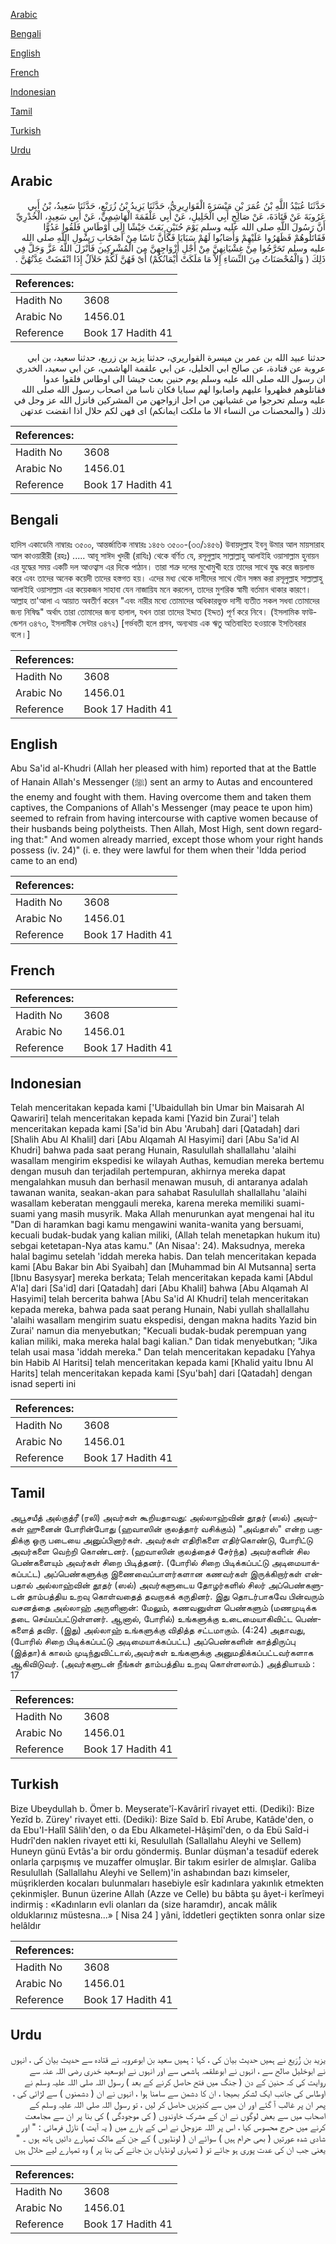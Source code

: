 [Arabic](#arabic)

[Bengali](#bengali)

[English](#english)

[French](#french)

[Indonesian](#indonesian)

[Tamil](#tamil)

[Turkish](#turkish)

[Urdu](#urdu)

## Arabic


<div dir="rtl" lang="ar" style={{fontSize:'larger',backgroundColor:'#f8f9fa',padding:20}}>
حَدَّثَنَا عُبَيْدُ اللَّهِ بْنُ عُمَرَ بْنِ مَيْسَرَةَ الْقَوَارِيرِيُّ، حَدَّثَنَا يَزِيدُ بْنُ زُرَيْعٍ، حَدَّثَنَا سَعِيدُ، بْنُ أَبِي عَرُوبَةَ عَنْ قَتَادَةَ، عَنْ صَالِحٍ أَبِي الْخَلِيلِ، عَنْ أَبِي عَلْقَمَةَ الْهَاشِمِيِّ، عَنْ أَبِي سَعِيدٍ، الْخُدْرِيِّ أَنَّ رَسُولَ اللَّهِ صلى الله عليه وسلم يَوْمَ حُنَيْنٍ بَعَثَ جَيْشًا إِلَى أَوْطَاسٍ فَلَقُوا عَدُوًّا فَقَاتَلُوهُمْ فَظَهَرُوا عَلَيْهِمْ وَأَصَابُوا لَهُمْ سَبَايَا فَكَأَنَّ نَاسًا مِنْ أَصْحَابِ رَسُولِ اللَّهِ صلى الله عليه وسلم تَحَرَّجُوا مِنْ غِشْيَانِهِنَّ مِنْ أَجْلِ أَزْوَاجِهِنَّ مِنَ الْمُشْرِكِينَ فَأَنْزَلَ اللَّهُ عَزَّ وَجَلَّ فِي ذَلِكَ ‏(‏ وَالْمُحْصَنَاتُ مِنَ النِّسَاءِ إِلاَّ مَا مَلَكَتْ أَيْمَانُكُمْ‏)‏ أَىْ فَهُنَّ لَكُمْ حَلاَلٌ إِذَا انْقَضَتْ عِدَّتُهُنَّ ‏.‏
</div>
<div style={{backgroundColor:'#f8f9fa',padding:20, marginBottom: 10}}><table> <thead> <tr> <th>References:</th> <th></th> </tr> </thead> <tbody><tr><td>Hadith No</td><td>3608</td></tr><tr><td>Arabic No</td><td>1456.01</td></tr><tr><td>Reference</td><td>Book 17 Hadith 41</td></tr></tbody></table></div>


<div dir="rtl" lang="ar" style={{fontSize:'larger',backgroundColor:'#f8f9fa',padding:20}}>
حدثنا عبيد الله بن عمر بن ميسرة القواريري، حدثنا يزيد بن زريع، حدثنا سعيد، بن ابي عروبة عن قتادة، عن صالح ابي الخليل، عن ابي علقمة الهاشمي، عن ابي سعيد، الخدري ان رسول الله صلى الله عليه وسلم يوم حنين بعث جيشا الى اوطاس فلقوا عدوا فقاتلوهم فظهروا عليهم واصابوا لهم سبايا فكان ناسا من اصحاب رسول الله صلى الله عليه وسلم تحرجوا من غشيانهن من اجل ازواجهن من المشركين فانزل الله عز وجل في ذلك ( والمحصنات من النساء الا ما ملكت ايمانكم) اى فهن لكم حلال اذا انقضت عدتهن
</div>
<div style={{backgroundColor:'#f8f9fa',padding:20, marginBottom: 10}}><table> <thead> <tr> <th>References:</th> <th></th> </tr> </thead> <tbody><tr><td>Hadith No</td><td>3608</td></tr><tr><td>Arabic No</td><td>1456.01</td></tr><tr><td>Reference</td><td>Book 17 Hadith 41</td></tr></tbody></table></div>

## Bengali


<div dir="ltr" lang="bn" style={{fontSize:'larger',backgroundColor:'#f8f9fa',padding:20}}>
হাদিস একাডেমি নাম্বারঃ ৩৫০০, আন্তর্জাতিক নাম্বারঃ ১৪৫৬ ৩৫০০-(৩৩/১৪৫৬) উবায়দুল্লাহ ইবনু উমার আল মায়সারাহ আল কাওয়ারীরী (রহঃ) ..... আবূ সাঈদ খুদরী (রাযিঃ) থেকে বর্ণিত যে, রসূলুল্লাহ সাল্লাল্লাহু আলাইহি ওয়াসাল্লাম হুনায়ন এর যুদ্ধের সময় একটি দল আওত্বাস এর দিকে পাঠান। তারা শত্রু দলের মুখোমুখী হয়ে তাদের সাথে যুদ্ধ করে জয়লাভ করে এবং তাদের অনেক কয়েদী তাদের হস্তগত হয়। এদের মধ্য থেকে দাসীদের সাথে যৌন সঙ্গম করা রসূলুল্লাহ সাল্লাল্লাহু আলাইহি ওয়াসাল্লাম এর কয়েকজন সাহাবা যেন নাজায়িয মনে করলেন, তাদের মুশরিক স্বামী বর্তমান থাকার কারণে। আল্লাহ তা'আলা এ আয়াত অবতীর্ণ করেন "এবং নারীর মধ্যে তোমাদের অধিকারভুক্ত দাসী ব্যতীত সকল সধবা তোমাদের জন্য নিষিদ্ধ" অর্থাৎ তারা তোমাদের জন্য হালাল, যখন তারা তাদের ইদ্দাত (ইদ্দত) পূর্ণ করে নিবে। (ইসলামিক ফাউন্ডেশন ৩৪৭৩, ইসলামীক সেন্টার ৩৪৭২) [গর্ভবতী হলে প্রসব, অন্যথায় এক ঋতু অতিবাহিত হওয়াকে ইসতিবরার বলে।]
</div>
<div style={{backgroundColor:'#f8f9fa',padding:20, marginBottom: 10}}><table> <thead> <tr> <th>References:</th> <th></th> </tr> </thead> <tbody><tr><td>Hadith No</td><td>3608</td></tr><tr><td>Arabic No</td><td>1456.01</td></tr><tr><td>Reference</td><td>Book 17 Hadith 41</td></tr></tbody></table></div>

## English


<div dir="ltr" lang="en" style={{fontSize:'larger',backgroundColor:'#f8f9fa',padding:20}}>
Abu Sa'id al-Khudri (Allah her pleased with him) reported that at the Battle of Hanain Allah's Messenger (ﷺ) sent an army to Autas and encountered the enemy and fought with them. Having overcome them and taken them captives, the Companions of Allah's Messenger (may peace te upon him) seemed to refrain from having intercourse with captive women because of their husbands being polytheists. Then Allah, Most High, sent down regarding that:" And women already married, except those whom your right hands possess (iv. 24)" (i. e. they were lawful for them when their 'Idda period came to an end)
</div>
<div style={{backgroundColor:'#f8f9fa',padding:20, marginBottom: 10}}><table> <thead> <tr> <th>References:</th> <th></th> </tr> </thead> <tbody><tr><td>Hadith No</td><td>3608</td></tr><tr><td>Arabic No</td><td>1456.01</td></tr><tr><td>Reference</td><td>Book 17 Hadith 41</td></tr></tbody></table></div>

## French


<div dir="ltr" lang="fr" style={{fontSize:'larger',backgroundColor:'#f8f9fa',padding:20}}>

</div>
<div style={{backgroundColor:'#f8f9fa',padding:20, marginBottom: 10}}><table> <thead> <tr> <th>References:</th> <th></th> </tr> </thead> <tbody><tr><td>Hadith No</td><td>3608</td></tr><tr><td>Arabic No</td><td>1456.01</td></tr><tr><td>Reference</td><td>Book 17 Hadith 41</td></tr></tbody></table></div>

## Indonesian


<div dir="ltr" lang="id" style={{fontSize:'larger',backgroundColor:'#f8f9fa',padding:20}}>
Telah menceritakan kepada kami ['Ubaidullah bin Umar bin Maisarah Al Qawariri] telah menceritakan kepada kami [Yazid bin Zurai'] telah menceritakan kepada kami [Sa'id bin Abu 'Arubah] dari [Qatadah] dari [Shalih Abu Al Khalil] dari [Abu Alqamah Al Hasyimi] dari [Abu Sa'id Al Khudri] bahwa pada saat perang Hunain, Rasulullah shallallahu 'alaihi wasallam mengirim ekspedisi ke wilayah Authas, kemudian mereka bertemu dengan musuh dan terjadilah pertempuran, akhirnya mereka dapat mengalahkan musuh dan berhasil menawan musuh, di antaranya adalah tawanan wanita, seakan-akan para sahabat Rasulullah shallallahu 'alaihi wasallam keberatan menggauli mereka, karena mereka memiliki suami-suami yang masih musyrik. Maka Allah menurunkan ayat mengenai hal itu "Dan di haramkan bagi kamu mengawini wanita-wanita yang bersuami, kecuali budak-budak yang kalian miliki, (Allah telah menetapkan hukum itu) sebgai ketetapan-Nya atas kamu." (An Nisaa': 24). Maksudnya, mereka halal bagimu setelah 'iddah mereka habis. Dan telah menceritakan kepada kami [Abu Bakar bin Abi Syaibah] dan [Muhammad bin Al Mutsanna] serta [Ibnu Basysyar] mereka berkata; Telah menceritakan kepada kami [Abdul A'la] dari [Sa'id] dari [Qatadah] dari [Abu Khalil] bahwa [Abu Alqamah Al Hasyimi] telah bercerita bahwa [Abu Sa'id Al Khudri] telah menceritakan kepada mereka, bahwa pada saat perang Hunain, Nabi yullah shallallahu 'alaihi wasallam mengirim suatu ekspedisi, dengan makna hadits Yazid bin Zurai' namun dia menyebutkan; "Kecuali budak-budak perempuan yang kalian miliki, maka mereka halal bagi kalian." Dan tidak menyebutkan; "Jika telah usai masa 'iddah mereka." Dan telah menceritakan kepadaku [Yahya bin Habib Al Haritsi] telah menceritakan kepada kami [Khalid yaitu Ibnu Al Harits] telah menceritakan kepada kami [Syu'bah] dari [Qatadah] dengan isnad seperti ini
</div>
<div style={{backgroundColor:'#f8f9fa',padding:20, marginBottom: 10}}><table> <thead> <tr> <th>References:</th> <th></th> </tr> </thead> <tbody><tr><td>Hadith No</td><td>3608</td></tr><tr><td>Arabic No</td><td>1456.01</td></tr><tr><td>Reference</td><td>Book 17 Hadith 41</td></tr></tbody></table></div>

## Tamil


<div dir="ltr" lang="ta" style={{fontSize:'larger',backgroundColor:'#f8f9fa',padding:20}}>
அபூசயீத் அல்குத்ரீ (ரலி) அவர்கள் கூறியதாவது: அல்லாஹ்வின் தூதர் (ஸல்) அவர்கள் ஹுனைன் போரின்போது (ஹவாஸின் குலத்தார் வசிக்கும்) "அவ்தாஸ்" என்ற பகுதிக்கு ஒரு படையை அனுப்பினார்கள். அவர்கள் எதிரிகளை எதிர்கொண்டு, போரிட்டு அவர்களை வெற்றி கொண்டனர். (ஹவாஸின் குலத்தைச் சேர்ந்த) அவர்களின் சில பெண்களையும் அவர்கள் சிறை பிடித்தனர். (போரில் சிறை பிடிக்கப்பட்டு அடிமையாக்கப்பட்ட) அப்பெண்களுக்கு இணைவைப்பாளர்களான கணவர்கள் இருக்கிறார்கள் என்பதால் அல்லாஹ்வின் தூதர் (ஸல்) அவர்களுடைய தோழர்களில் சிலர் அப்பெண்களுடன் தாம்பத்திய உறவு கொள்வதைத் தவறாகக் கருதினர். இது தொடர்பாகவே பின்வரும் வசனத்தை அல்லாஹ் அருளினான்: மேலும், கணவனுள்ள பெண்களும் (மணமுடிக்க தடை செய்யப்பட்டுள்ளனர். ஆனால், போரில்) உங்களுக்கு உடைமையாகிவிட்ட பெண்களைத் தவிர. (இது) அல்லாஹ் உங்களுக்கு விதித்த சட்டமாகும். (4:24) அதாவது, (போரில் சிறை பிடிக்கப்பட்டு அடிமையாக்கப்பட்ட) அப்பெண்களின் காத்திருப்பு (இத்தா)க் காலம் முடிந்துவிட்டால்,அவர்கள் உங்களுக்கு அனுமதிக்கப்பட்டவர்களாக ஆகிவிடுவர். (அவர்களுடன் நீங்கள் தாம்பத்திய உறவு கொள்ளலாம்.) அத்தியாயம் : 17
</div>
<div style={{backgroundColor:'#f8f9fa',padding:20, marginBottom: 10}}><table> <thead> <tr> <th>References:</th> <th></th> </tr> </thead> <tbody><tr><td>Hadith No</td><td>3608</td></tr><tr><td>Arabic No</td><td>1456.01</td></tr><tr><td>Reference</td><td>Book 17 Hadith 41</td></tr></tbody></table></div>

## Turkish


<div dir="ltr" lang="tr" style={{fontSize:'larger',backgroundColor:'#f8f9fa',padding:20}}>
Bize Ubeydullah b. Ömer b. Meyserate'î-Kavârirî rivayet etti. (Dediki): Bize Yezîd b. Zürey' rivayet etti. (Dediki): Bize Saîd b. Ebî Arube, Katâde'den, o da Ebu'I-Halîl Sâlih'den, o da Ebu AIkametel-Hâşimî'den, o da Ebü Saîd-i Hudrî'den naklen rivayet etti ki, Resulullah (Sallallahu Aleyhi ve Sellem) Huneyn günü Evtâs'a bir ordu göndermiş. Bunlar düşman'a tesadüf ederek onlarla çarpışmış ve muzaffer olmuşlar. Bir takım esirler de almışlar. Galiba Resulullah (Sallallahu Aleyhi ve Sellem)'in ashabından bazı kimseler, müşriklerden kocaları bulunmaları hasebiyle esîr kadınlara yakınlık etmekten çekinmişler. Bunun üzerine Allah (Azze ve Celle) bu bâbta şu âyet-i kerîmeyi indirmiş : «Kadınların evli olanları da (size haramdır), ancak mâlik olduklarınız müstesna...» [ Nisa 24 ] yâni, îddetleri geçtikten sonra onlar size helâldır
</div>
<div style={{backgroundColor:'#f8f9fa',padding:20, marginBottom: 10}}><table> <thead> <tr> <th>References:</th> <th></th> </tr> </thead> <tbody><tr><td>Hadith No</td><td>3608</td></tr><tr><td>Arabic No</td><td>1456.01</td></tr><tr><td>Reference</td><td>Book 17 Hadith 41</td></tr></tbody></table></div>

## Urdu


<div dir="rtl" lang="ur" style={{fontSize:'larger',backgroundColor:'#f8f9fa',padding:20}}>
یزید بن زُرَیع نے ہمیں حدیث بیان کی ، کہا : ہمیں سعید بن ابوعروبہ نے قتادہ سے حدیث بیان کی ، انہوں نے ابوخلیل صالح سے ، انہوں نے ابوعلقمہ ہاشمی سے اور انہوں نے ابوسعید خدری رضی اللہ عنہ سے روایت کی کہ حنین کے دن ( جنگ میں فتح حاصل کرنے کے بعد ) رسول اللہ صلی اللہ علیہ وسلم نے اوطاس کی جانب ایک لشکر بھیجا ، ان کا دشمن سے سامنا ہوا ، انہوں نے ان ( دشمنوں ) سے لڑائی کی ، پھر ان پر غالب آ گئے اور ان میں سے کنیزیں حاصل کر لیں ، تو رسول اللہ صلی اللہ علیہ وسلم کے اصحاب میں سے بعض لوگوں نے ان کے مشرک خاوندوں ( کی موجودگی ) کی بنا پر ان سے مجامعت کرنے میں حرج محسوس کیا ، اس پر اللہ عزوجل نے اس کے بارے میں ( یہ آیت ) نازل فرمائی : " اور شادی شدہ عورتیں ( بھی حرام ہیں ) سوائے ان ( لونڈیوں ) کے جن کے مالک تمہارے دائیں ہاتھ ہوں ۔ " یعنی جب ان کی عدت پوری ہو جائے تو ( تمہاری لونڈیاں بن جانے کی بنا پر ) وہ تمہارے لیے حلال ہیں
</div>
<div style={{backgroundColor:'#f8f9fa',padding:20, marginBottom: 10}}><table> <thead> <tr> <th>References:</th> <th></th> </tr> </thead> <tbody><tr><td>Hadith No</td><td>3608</td></tr><tr><td>Arabic No</td><td>1456.01</td></tr><tr><td>Reference</td><td>Book 17 Hadith 41</td></tr></tbody></table></div>